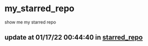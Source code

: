 # my_starred_repo
show me my starred repo

update at 01/17/22 00:44:40 in [starred_repo](./index.html)
---

